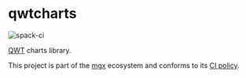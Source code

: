 # qwtcharts

![spack-ci](https://github.com/LIHPC-Computational-Geometry/qwtcharts/actions/workflows/spack-ci.yml/badge.svg)

[QWT](https://qwt.sourceforge.io/) charts library.

This project is part of the [mgx](https://github.com/LIHPC-Computational-Geometry/mgx) ecosystem and conforms to its [CI policy](https://github.com/LIHPC-Computational-Geometry/spack_recipes_meshing#ci-and-versioning-policy-of-mgx-ecosystem-projects).

